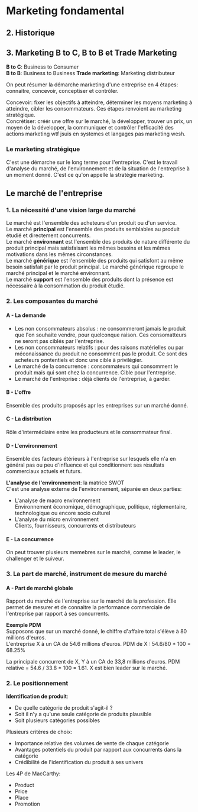 # Marketing fondamental   
## 2. Historique  
## 3. Marketing B to C, B to B et Trade Marketing  

**B to C**: Business to Consumer  
**B to B**: Business to Business
**Trade marketing**: Marketing distributeur

On peut résumer la démarche marketing d'une entreprise en 4 étapes: connaitre, concevoir, conceptiser et contrôler.

Concevoir: fixer les objectifs à atteindre, déterminer les moyens marketing à atteindre, cibler les consommateurs. Ces étapes renvoient au marketing stratégique.  
Concrétiser: créér une offre sur le marché, la développer, trouver un prix, un moyen de la développer, la communiquer et contrôler l'efficacité des actions marketing wtf jsuis en systemes et langages pas marketing wesh.  

### Le marketing stratégique  
C'est une démarche sur le long terme pour l'entreprise. C'est le travail d'analyse du marché, de l'environnement et de la situation de l'entreprise à un moment donné. C'est ce qu'on appelle la stratégie marketing. 

## Le marché de l'entreprise  
### 1. La nécessité d'une vision large du marché  
Le marché est l'ensemble des acheteurs d'un produit ou d'un service.  
Le marché **principal** est l'ensemble des produits semblables au produit étudié et directement concurrents.  
Le marché **environnant** est l'ensemble des produits de nature différente du produit principal mais satisfaisant les mêmes besoins et les mêmes motivations dans les mêmes circonstances.  
Le marché **générique** est l'ensemble des produits qui satisfont au même besoin satisfait par le produit principal. Le marché générique regroupe le marché principal et le marché environnant.  
Le marché **support** est l'ensemble des produits dont la présence est nécessaire à la consommation du produit étudié.  

### 2. Les composantes du marché  
#### A - La demande  
 * Les non consommateurs absolus : ne consommeront jamais le produit que l'on souhaite vendre, pour quelconque raison. Ces consomatteurs ne seront pas ciblés par l'entreprise.
 * Les non consommateurs relatifs : pour des raisons matérielles ou par méconaissance du produit ne consomment pas le produit. Ce sont des acheteurs pontentiels et donc une cible à privilégier.  
 * Le marché de la concurrence : consommateurs qui consomment le produit mais qui sont chez la concurrence. Cible pour l'entreprise.
 * Le marché de l'entreprise : déjà clients de l'entreprise, à garder.

#### B - L'offre  
Ensemble des produits proposés apr les entreprises sur un marché donné.

#### C - La distribution  
Rôle d'intermédiaire entre les producteurs et le consommateur final.  

#### D - L'environnement  
Ensemble des facteurs étérieurs à l'entreprise sur lesquels elle n'a en général pas ou peu d'influence et qui conditionnent ses résultats commerciaux actuels et futurs.

**L'analyse de l'environnement**: la matrice SWOT  
C'est une analyse externe de l'environnement, séparée en deux parties:  
 
 * L'analyse de macro environnement  
   Environnement économique, démographique, politique, réglementaire, technologique ou encore socio culturel
 * L'analyse du micro environnement  
   Clients, fournisseurs, concurrents et distributeurs

#### E - La concurrence  
On peut trouver plusieurs memebres sur le marché, comme le leader, le challenger et le suiveur.

### 3. La part de marché, instrument de mesure du marché  
#### A - Part de marché globale  
Rapport du marché de l'entreprise sur le marché de la profession. Elle permet de mesurer et de connaitre la performance commerciale de l'entreprise par rapport à ses concurrents.

**Exemple PDM**  
Supposons que sur un marché donné, le chiffre d'affaire total s'élève à 80 millions d'euros.  
L'entreprise X à un CA de 54.6 millions d'euros. PDM de X : 54.6/80 * 100 = 68.25%

La principale concurrent de X, Y à un CA de 33,8 millions d'euros.  PDM relative = 54.6 / 33.8 * 100 = 1.61. X est bien leader sur le marché.


### 2. Le positionnement
**Identification de produit**:

 * De quelle catégorie de produit s'agit-il ?
 * Soit il n'y a qu'une seule catégorie de produits plausible
 * Soit plusieurs catégories possibles

Plusieurs critères de choix:  
 
 * Importance relative des volumes de vente de chaque catégorie
 * Avantages potentiels du produit par rapport aux concurrents dans la catégorie
 * Crédibilité de l'identification du produit à ses univers

Les 4P de MacCarthy:  

 * Product
 * Price
 * Place
 * Promotion